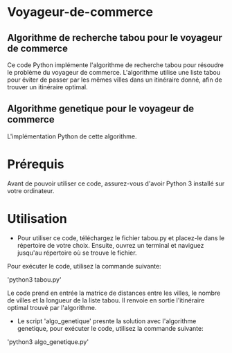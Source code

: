 # Voyageur-de-commerce

## Algorithme de recherche tabou pour le voyageur de commerce

Ce code Python implémente l'algorithme de recherche tabou pour résoudre le problème du voyageur de commerce. L'algorithme utilise une liste tabou pour éviter de passer par les mêmes villes dans un itinéraire donné, afin de trouver un itinéraire optimal.

## Algorithme genetique pour le voyageur de commerce 

L'implémentation Python de cette algorithme.

# Prérequis

Avant de pouvoir utiliser ce code, assurez-vous d'avoir Python 3 installé sur votre ordinateur.

# Utilisation

- Pour utiliser ce code, téléchargez le fichier tabou.py et placez-le dans le répertoire de votre choix. Ensuite, ouvrez un terminal et naviguez jusqu'au répertoire où se trouve le fichier.

Pour exécuter le code, utilisez la commande suivante: 

'python3 tabou.py'

Le code prend en entrée la matrice de distances entre les villes, le nombre de villes et la longueur de la liste tabou. Il renvoie en sortie l'itinéraire optimal trouvé par l'algorithme.

- Le script 'algo_genetique' presnte la solution avec l'algorithme genetique, pour exécuter le code, utilisez la commande suivante: 

'python3 algo_genetique.py'


